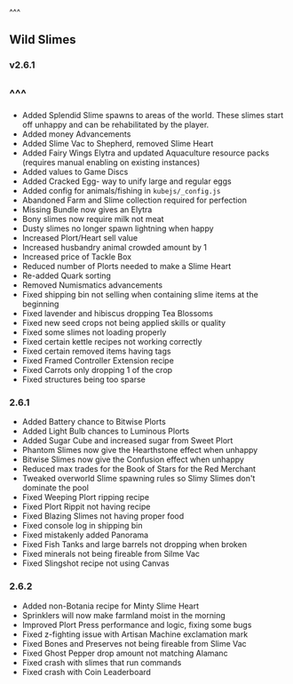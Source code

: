 ^^^
## Wild Slimes
### v2.6.1
^^^
--- 
- Added Splendid Slime spawns to areas of the world. These slimes start off unhappy and can be rehabilitated by the player.
- Added money Advancements
- Added Slime Vac to Shepherd, removed Slime Heart
- Added Fairy Wings Elytra and updated Aquaculture resource packs (requires manual enabling on existing instances)
- Added values to Game Discs
- Added Cracked Egg- way to unify large and regular eggs 
- Added config for animals/fishing in `kubejs/_config.js`
- Abandoned Farm and Slime collection required for perfection
- Missing Bundle now gives an Elytra
- Bony slimes now require milk not meat
- Dusty slimes no longer spawn lightning when happy
- Increased Plort/Heart sell value
- Increased husbandry animal crowded amount by 1
- Increased price of Tackle Box
- Reduced number of Plorts needed to make a Slime Heart
- Re-added Quark sorting
- Removed Numismatics advancements
- Fixed shipping bin not selling when containing slime items at the beginning
- Fixed lavender and hibiscus dropping Tea Blossoms
- Fixed new seed crops not being applied skills or quality
- Fixed some slimes not loading properly
- Fixed certain kettle recipes not working correctly
- Fixed certain removed items having tags
- Fixed Framed Controller Extension recipe
- Fixed Carrots only dropping 1 of the crop
- Fixed structures being too sparse

### 2.6.1
- Added Battery chance to Bitwise Plorts
- Added Light Bulb chances to Luminous Plorts
- Added Sugar Cube and increased sugar from Sweet Plort
- Phantom Slimes now give the Hearthstone effect when unhappy
- Bitwise Slimes now give the Confusion effect when unhappy
- Reduced max trades for the Book of Stars for the Red Merchant
- Tweaked overworld Slime spawning rules so Slimy Slimes don't dominate the pool
- Fixed Weeping Plort ripping recipe
- Fixed Plort Rippit not having recipe
- Fixed Blazing Slimes not having proper food
- Fixed console log in shipping bin
- Fixed mistakenly added Panorama 
- Fixed Fish Tanks and large barrels not dropping when broken
- Fixed minerals not being fireable from Silme Vac
- Fixed Slingshot recipe not using Canvas

### 2.6.2
- Added non-Botania recipe for Minty Slime Heart
- Sprinklers will now make farmland moist in the morning
- Improved Plort Press performance and logic, fixing some bugs
- Fixed z-fighting issue with Artisan Machine exclamation mark
- Fixed Bones and Preserves not being fireable from Slime Vac
- Fixed Ghost Pepper drop amount not matching Alamanc
- Fixed crash with slimes that run commands
- Fixed crash with Coin Leaderboard